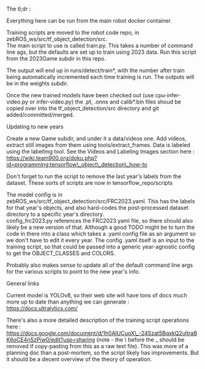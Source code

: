 
The tl;dr :

Everything here can be run from the main robot docker container. 

Training scripts are moved to the robot code repo, in zebROS\_ws/src/tf\_object\_detection/src.  
The main script to use is called train.py.  This takes a number of command line ags, but the defaults are set up to train using 2023 data.  Run this script from the 2023Game subdir in this repo.

The output will end up in runs/detect/train\*, with the number after train being automatically incremented each time training is run.  The outputs will be in the weights subdir.  

Once the new trained models have been checked out (use cpu-infer-video.py or infer-video.py) the .pt, .onnx and calib\*.bin files shoud be copied over into the tf\_object\_detection/src directory and git added/committed/merged.

Updating to new years

Create a new <Year>Game subdir, and under it a data/videos one.  Add videos, extract still images from them using tools/extract\_frames.  Data is labeled using the labelImg tool.  See the Videos and Labeling Images section here : https://wiki.team900.org/doku.php?id=programming:tensorflow\_object\_detection\_how-to

Don't forget to run the script to remove the last year's labels from the dataset. These sorts of scripts are now in tensorflow\_repo/scripts

The model config is in zebROS\_ws/src/tf\_object\_detection/src/FRC2023.yaml.  This has the labels for that year's objects, and also hard-codes the post-processed dataset directory to a specific year's directory.  
config\_frc2023.py references the FRC2023.yaml file, so there should also likely be a new version of that. Although a good TODO might be to turn the code in there into a class which takes a .yaml config file as an argument so we don't have to edit it every year.  The config .yaml itself is an input to the training script, so that could be passed into a generic year-agnostic config to get the OBJECT\_CLASSES and COLORS.

Probably also makes sense to update all of the default command line args for the various scripts to point to the new year's info.

General links

Current model is YOLOv8, so their web site will have tons of docs much more up to date than anything we can generate : https://docs.ultralytics.com/

There's also a more detailed description of the training script operations here : https://docs.google.com/document/d/1h0AIUCuoX\_-24Szat5BqxkQ2ultraBK6oCE4nSzPiw0/edit?usp=sharing (note - the \ before the _ should be removed if copy-pasting from this as a raw text file). This was more of a planning doc than a post-mortem, so the script likely has improvements. But it should be a decent overview of the theory of operation.
